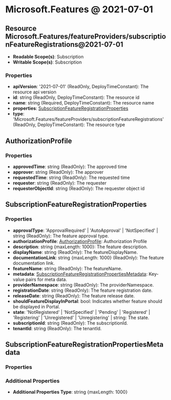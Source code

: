 # Microsoft.Features @ 2021-07-01

## Resource Microsoft.Features/featureProviders/subscriptionFeatureRegistrations@2021-07-01
* **Readable Scope(s)**: Subscription
* **Writable Scope(s)**: Subscription
### Properties
* **apiVersion**: '2021-07-01' (ReadOnly, DeployTimeConstant): The resource api version
* **id**: string (ReadOnly, DeployTimeConstant): The resource id
* **name**: string (Required, DeployTimeConstant): The resource name
* **properties**: [SubscriptionFeatureRegistrationProperties](#subscriptionfeatureregistrationproperties)
* **type**: 'Microsoft.Features/featureProviders/subscriptionFeatureRegistrations' (ReadOnly, DeployTimeConstant): The resource type

## AuthorizationProfile
### Properties
* **approvedTime**: string (ReadOnly): The approved time
* **approver**: string (ReadOnly): The approver
* **requestedTime**: string (ReadOnly): The requested time
* **requester**: string (ReadOnly): The requester
* **requesterObjectId**: string (ReadOnly): The requester object id

## SubscriptionFeatureRegistrationProperties
### Properties
* **approvalType**: 'ApprovalRequired' | 'AutoApproval' | 'NotSpecified' | string (ReadOnly): The feature approval type.
* **authorizationProfile**: [AuthorizationProfile](#authorizationprofile): Authorization Profile
* **description**: string {maxLength: 1000}: The feature description.
* **displayName**: string (ReadOnly): The featureDisplayName.
* **documentationLink**: string {maxLength: 1000} (ReadOnly): The feature documentation link.
* **featureName**: string (ReadOnly): The featureName.
* **metadata**: [SubscriptionFeatureRegistrationPropertiesMetadata](#subscriptionfeatureregistrationpropertiesmetadata): Key-value pairs for meta data.
* **providerNamespace**: string (ReadOnly): The providerNamespace.
* **registrationDate**: string (ReadOnly): The feature registration date.
* **releaseDate**: string (ReadOnly): The feature release date.
* **shouldFeatureDisplayInPortal**: bool: Indicates whether feature should be displayed in Portal.
* **state**: 'NotRegistered' | 'NotSpecified' | 'Pending' | 'Registered' | 'Registering' | 'Unregistered' | 'Unregistering' | string: The state.
* **subscriptionId**: string (ReadOnly): The subscriptionId.
* **tenantId**: string (ReadOnly): The tenantId.

## SubscriptionFeatureRegistrationPropertiesMetadata
### Properties
### Additional Properties
* **Additional Properties Type**: string {maxLength: 1000}

